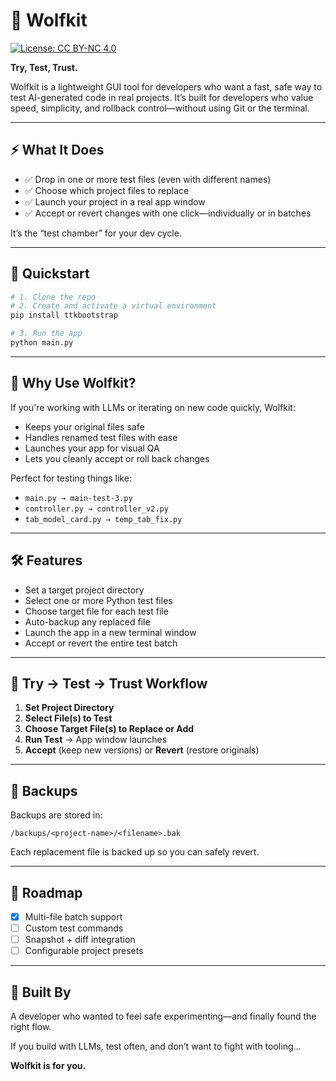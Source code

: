 # 🐺 Wolfkit

[![License: CC BY-NC 4.0](https://img.shields.io/badge/License-BY--NC%204.0-lightgrey.svg)](https://creativecommons.org/licenses/by-nc/4.0/)

**Try, Test, Trust.**

Wolfkit is a lightweight GUI tool for developers who want a fast, safe way to test AI-generated code in real projects. It’s built for developers who value speed, simplicity, and rollback control—without using Git or the terminal.

---

## ⚡ What It Does
- ✅ Drop in one or more test files (even with different names)
- ✅ Choose which project files to replace
- ✅ Launch your project in a real app window
- ✅ Accept or revert changes with one click—individually or in batches

It’s the “test chamber” for your dev cycle.

---

## 🚀 Quickstart

```bash
# 1. Clone the repo
# 2. Create and activate a virtual environment
pip install ttkbootstrap

# 3. Run the app
python main.py
```

---

## 🧠 Why Use Wolfkit?
If you're working with LLMs or iterating on new code quickly, Wolfkit:
- Keeps your original files safe
- Handles renamed test files with ease
- Launches your app for visual QA
- Lets you cleanly accept or roll back changes

Perfect for testing things like:
- `main.py → main-test-3.py`
- `controller.py → controller_v2.py`
- `tab_model_card.py → temp_tab_fix.py`

---

## 🛠 Features
- Set a target project directory
- Select one or more Python test files
- Choose target file for each test file
- Auto-backup any replaced file
- Launch the app in a new terminal window
- Accept or revert the entire test batch

---

## 🧪 Try → Test → Trust Workflow

1. **Set Project Directory**
2. **Select File(s) to Test**
3. **Choose Target File(s) to Replace or Add**
4. **Run Test** → App window launches
5. **Accept** (keep new versions) or **Revert** (restore originals)

---

## 📂 Backups
Backups are stored in:
```
/backups/<project-name>/<filename>.bak
```
Each replacement file is backed up so you can safely revert.

---

## 🧱 Roadmap
- [x] Multi-file batch support
- [ ] Custom test commands
- [ ] Snapshot + diff integration
- [ ] Configurable project presets

---

## 💬 Built By
A developer who wanted to feel safe experimenting—and finally found the right flow.

If you build with LLMs, test often, and don’t want to fight with tooling...

**Wolfkit is for you.**

